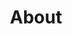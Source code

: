 ﻿---
layout: page
title: About
description: About
keywords: 740291272.github.io
comments: true
menu: About
permalink: /about/
---


